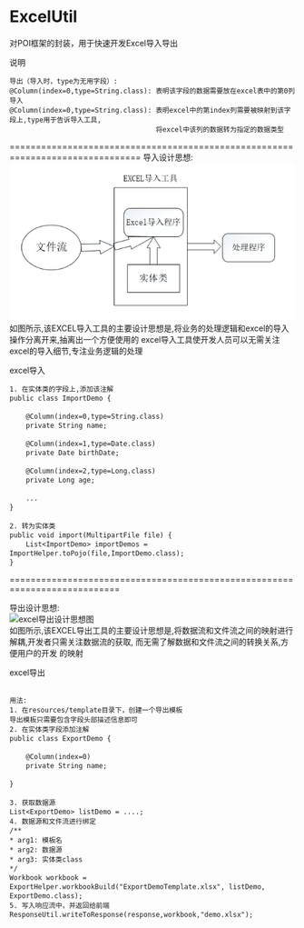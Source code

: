 # ExcelUtil
对POI框架的封装，用于快速开发Excel导入导出

说明
```text
导出（导入时，type为无用字段）:
@Column(index=0,type=String.class): 表明该字段的数据需要放在excel表中的第0列
导入
@Column(index=0,type=String.class): 表明excel中的第index列需要被映射到该字段上,type用于告诉导入工具,
                                    将excel中该列的数据转为指定的数据类型
```

===============================================================================
导入设计思想:  
![excel导入设计思想图](https://github.com/wjyGithub/ExcelUtil/blob/master/src/main/resources/images/excel%E5%AF%BC%E5%85%A5%E8%AE%BE%E8%AE%A1%E6%80%9D%E6%83%B3.png)  
如图所示,该EXCEL导入工具的主要设计思想是,将业务的处理逻辑和excel的导入操作分离开来,抽离出一个方便使用的
excel导入工具使开发人员可以无需关注excel的导入细节,专注业务逻辑的处理

excel导入
```text
1. 在实体类的字段上,添加该注解
public class ImportDemo {
    
    @Column(index=0,type=String.class)
    private String name;
    
    @Column(index=1,type=Date.class)
    private Date birthDate;
    
    @Column(index=2,type=Long.class)
    private Long age;
    
    ...
}

2. 转为实体类
public void import(MultipartFile file) {
    List<ImportDemo> importDemos = ImportHelper.toPojo(file,ImportDemo.class);
}
```
===========================================================================

导出设计思想:  
![excel导出设计思想图](https://github.com/wjyGithub/ExcelUtil/blob/master/src/main/resources/images/excel%E5%AF%BC%E5%87%BA%E8%AE%BE%E8%AE%A1%E6%80%9D%E6%83%B3.png)  
如图所示,该EXCEL导出工具的主要设计思想是,将数据流和文件流之间的映射进行解耦,开发者只需关注数据流的获取,
而无需了解数据和文件流之间的转换关系,方便用户的开发
的映射

excel导出
```$xslt

用法:
1. 在resources/template目录下，创建一个导出模板
导出模板只需要包含字段头部描述信息即可
2. 在实体类字段添加注解
public class ExportDemo {

    @Column(index=0)
    private String name;

}

3. 获取数据源
List<ExportDemo> listDemo = ....;
4. 数据源和文件流进行绑定
/**
* arg1: 模板名
* arg2: 数据源
* arg3: 实体类class
*/
Workbook workbook = ExportHelper.workbookBuild("ExportDemoTemplate.xlsx", listDemo, ExportDemo.class);
5. 写入响应流中，并返回给前端
ResponseUtil.writeToResponse(response,workbook,"demo.xlsx");
```


